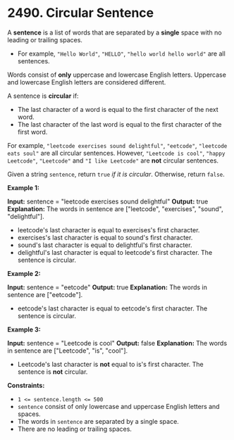 # 2490. Circular Sentence 

A **sentence** is a list of words that are separated by a **single** space with no leading or trailing spaces.

- For example, `"Hello World"`, `"HELLO"`, `"hello world hello world"` are all sentences.

Words consist of **only** uppercase and lowercase English letters. Uppercase and lowercase English letters are considered different.

A sentence is **circular** if:

- The last character of a word is equal to the first character of the next word.
- The last character of the last word is equal to the first character of the first word.

For example, `"leetcode exercises sound delightful"`, `"eetcode"`, `"leetcode eats soul"` are all circular sentences. However, `"Leetcode is cool"`, `"happy Leetcode"`, `"Leetcode"` and `"I like Leetcode"` are **not** circular sentences.

Given a string `sentence`, return `true` _if it is circular_. Otherwise, return `false`.

**Example 1:**

**Input:** sentence = "leetcode exercises sound delightful"
**Output:** true
**Explanation:** The words in sentence are ["leetcode", "exercises", "sound", "delightful"].
- leetcode's last character is equal to exercises's first character.
- exercises's last character is equal to sound's first character.
- sound's last character is equal to delightful's first character.
- delightful's last character is equal to leetcode's first character.
The sentence is circular.

**Example 2:**

**Input:** sentence = "eetcode"
**Output:** true
**Explanation:** The words in sentence are ["eetcode"].
- eetcode's last character is equal to eetcode's first character.
The sentence is circular.

**Example 3:**

**Input:** sentence = "Leetcode is cool"
**Output:** false
**Explanation:** The words in sentence are ["Leetcode", "is", "cool"].
- Leetcode's last character is **not** equal to is's first character.
The sentence is **not** circular.

**Constraints:**

- `1 <= sentence.length <= 500`
- `sentence` consist of only lowercase and uppercase English letters and spaces.
- The words in `sentence` are separated by a single space.
- There are no leading or trailing spaces.